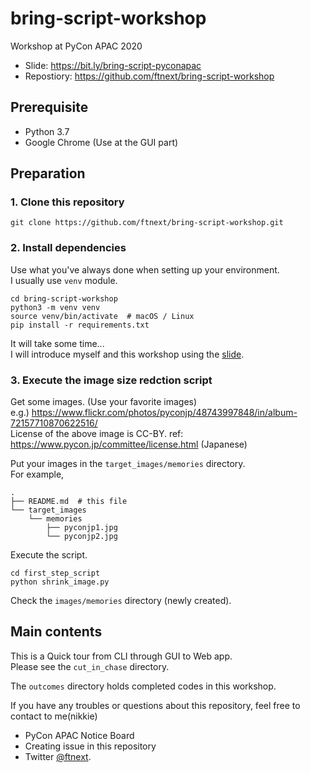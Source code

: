 # bring-script-workshop
Workshop at PyCon APAC 2020

- Slide: https://bit.ly/bring-script-pyconapac
- Repostiory: https://github.com/ftnext/bring-script-workshop

## Prerequisite

- Python 3.7
- Google Chrome (Use at the GUI part)

## Preparation

### 1. Clone this repository

```
git clone https://github.com/ftnext/bring-script-workshop.git
```

### 2. Install dependencies

Use what you've always done when setting up your environment.  
I usually use `venv` module.

```
cd bring-script-workshop
python3 -m venv venv
source venv/bin/activate  # macOS / Linux
pip install -r requirements.txt
```

It will take some time...  
I will introduce myself and this workshop using the [slide](https://docs.google.com/presentation/d/1N5kNws1d1c3S00hBQjb9sPETovACgm0yRIzNPMR2Nmk/edit?usp=sharing).

### 3. Execute the image size redction script

Get some images. (Use your favorite images)  
e.g.) https://www.flickr.com/photos/pyconjp/48743997848/in/album-72157710870622516/  
License of the above image is CC-BY. ref: https://www.pycon.jp/committee/license.html (Japanese)

Put your images in the `target_images/memories` directory.  
For example,

```
.
├── README.md  # this file
└── target_images
    └── memories
        ├── pyconjp1.jpg
        └── pyconjp2.jpg
```

Execute the script.

```
cd first_step_script
python shrink_image.py
```

Check the `images/memories` directory (newly created).

## Main contents

This is a Quick tour from CLI through GUI to Web app.  
Please see the `cut_in_chase` directory.

The `outcomes` directory holds completed codes in this workshop.

If you have any troubles or questions about this repository, feel free to contact to me(nikkie)

- PyCon APAC Notice Board
- Creating issue in this repository
- Twitter [@ftnext](https://twitter.com/ftnext).
